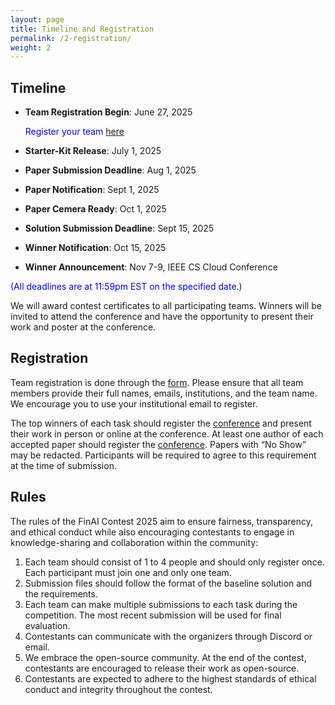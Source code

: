 ```yaml
---
layout: page
title: Timeline and Registration
permalink: /2-registration/
weight: 2
---
```


## Timeline
* **Team Registration Begin**: June 27, 2025

  <span style="color:blue;">Register your team [here](https://docs.google.com/forms/d/e/1FAIpQLSeeJ8HsQpgFTrVoz1eSPteeZBe59KP5VbeX9qDwfArUy17TMQ/viewform?usp=header)</span>
* **Starter-Kit Release**: July 1, 2025
* **Paper Submission Deadline**: Aug 1, 2025
* **Paper Notification**: Sept 1, 2025
* **Paper Cemera Ready**: Oct 1, 2025
* **Solution Submission Deadline**: Sept 15, 2025
* **Winner Notification**: Oct 15, 2025
* **Winner Announcement**: Nov 7-9, IEEE CS Cloud Conference

<span style="color:blue;">(All deadlines are at 11:59pm EST on the specified date.)</span>

We will award contest certificates to all participating teams. Winners will be invited to attend the conference and have the opportunity to present their work and poster at the conference.

## Registration
Team registration is done through the [form](https://docs.google.com/forms/d/e/1FAIpQLSeeJ8HsQpgFTrVoz1eSPteeZBe59KP5VbeX9qDwfArUy17TMQ/viewform?usp=header). Please ensure that all team members provide their full names, emails, institutions, and the team name. We encourage you to use your institutional email to register.

The top winners of each task should register the [conference](https://www.cloud-conf.net/cscloud/2025/cscloud/index.html) and present their work in person or online at the conference. At least one author of each accepted paper should register the [conference](https://www.cloud-conf.net/cscloud/2025/cscloud/index.html). Papers with “No Show” may be redacted. Participants will be required to agree to this requirement at the time of submission.


## Rules
The rules of the FinAI Contest 2025 aim to ensure fairness, transparency, and ethical conduct while also encouraging contestants to engage in knowledge-sharing and collaboration within the community:

1. Each team should consist of 1 to 4 people and should only register once. Each participant must join one and only one team.
2. Submission files should follow the format of the baseline solution and the requirements.
3. Each team can make multiple submissions to each task during the competition. The most recent submission will be used for final evaluation.
4. Contestants can communicate with the organizers through Discord or email.
5. We embrace the open-source community. At the end of the contest, contestants are encouraged to release their work as open-source.
6. Contestants are expected to adhere to the highest standards of ethical conduct and integrity throughout the contest.

